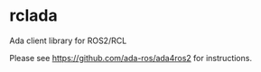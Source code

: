 # rclada
Ada client library for ROS2/RCL

Please see https://github.com/ada-ros/ada4ros2 for instructions.
